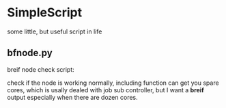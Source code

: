 # SimpleScript
some little, but useful script in life

## bfnode.py
breif node check script:

check if the node is working normally,
including function can get you spare cores, which is usally dealed with job sub controller,
but I want a **breif** output especially when there are dozen cores.
